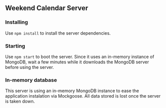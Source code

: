 ## Weekend Calendar Server

### Installing

Use `npm install` to install the server dependencies.

### Starting

Use `npm start` to boot the server. Since it uses an in-memory instance of MongoDB, wait a few minutes while it downloads the MongoDB server before using the server.

### In-memory database

This server is using an in-memory MongoDB instance to ease the application instalation via Mockgoose. All data stored is lost once the server is taken down.